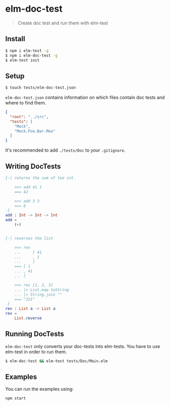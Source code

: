 elm-doc-test
============

> Create doc test and run them with elm-test


Install
-------

```bash
$ npm i elm-test -g
$ npm i elm-doc-test -g
$ elm-test init
```

Setup
-----

```bash
$ touch tests/elm-doc-test.json
```

`elm-doc-test.json` contains information on which files contain doc tests and where to find them.

```json
{
  "root": "../src",
  "tests": [
    "Mock",
    "Mock.Foo.Bar.Moo"
  ]
}
```

It's recommended to add `./tests/Doc` to your `.gitignore`.

Writing DocTests
----------------

```elm
{-| returns the sum of two int.

    >>> add 41 1
    === 42

    >>> add 3 3
    === 6
-}
add : Int -> Int -> Int
add =
    (+)


{-| reverses the list

    >>> rev
    ...     [ 41
    ...     , 1
    ...     ]
    === [ 1
    ... , 41
    ... ]

    >>> rev [1, 2, 3]
    ... |> List.map toString
    ... |> String.join ""
    === "321"
-}
rev : List a -> List a
rev =
    List.reverse
```

Running DocTests
----------------

`elm-doc-test` only converts your doc-tests into elm-tests.
You have to use elm-test in order to run them.

```bash
$ elm-doc-test && elm-test tests/Doc/Main.elm
```

Examples
--------

You can run the examples using:

`npm start`
